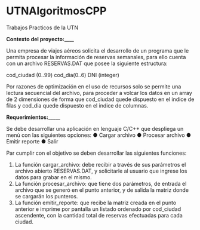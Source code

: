 # UTNAlgoritmosCPP
Trabajos Practicos de la UTN 

______________________Contexto del proyecto:__________________________

Una empresa de viajes aéreos solicita el desarrollo de un programa que le permita procesar la información de reservas semanales, para ello cuenta con un archivo RESERVAS.DAT que posee la siguiente estructura:

cod_ciudad (0..99) cod_dia(0..6) DNI (integer)

Por razones de optimización en el uso de recursos solo se permite una lectura secuencial del archivo, para proceder a volcar los datos en un array de 2 dimensiones de forma que cod_ciudad quede dispuesto en el indice de filas y cod_dia quede dispuesto en el indice de columnas.



__________________________Requerimientos:_______________________________

Se debe desarrollar una aplicación en lenguaje C/C++ que despliega un menú con las
siguientes opciones:
● Cargar archivo
● Procesar archivo
● Emitir reporte
● Salir


Par cumplir con el objetivo se deben desarrollar las siguientes funciones:


1) La función cargar_archivo: debe recibir a través de sus parámetros el archivo abierto RESERVAS.DAT, y solicitarle al usuario que ingrese los datos para grabar en el mismo.
2) La función procesar_archivo: que tiene dos parámetros, de entrada el archivo que se generó en el punto anterior, y de salida la matriz donde se cargarán los punteros.
3) La función emitir_reporte: que recibe la matriz creada en el punto anterior e imprime por pantalla un listado ordenado por cod_ciudad ascendente, con la cantidad total de reservas efectuadas para cada ciudad.